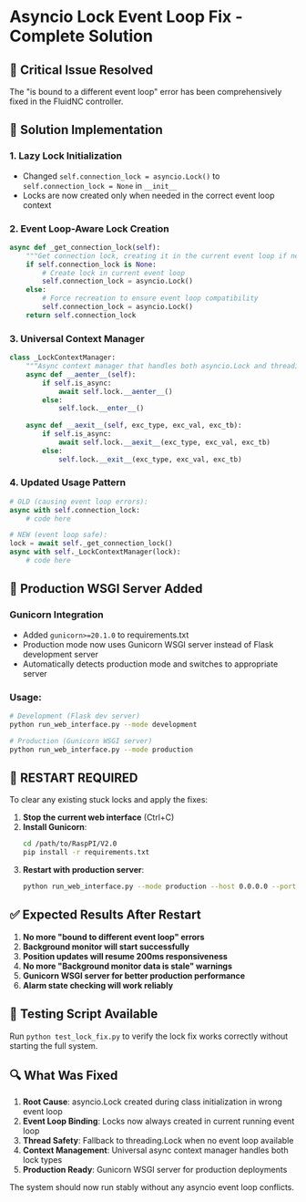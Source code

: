# Asyncio Lock Event Loop Fix - Complete Solution

## 🚨 Critical Issue Resolved
The "is bound to a different event loop" error has been comprehensively fixed in the FluidNC controller.

## 🔧 Solution Implementation

### 1. **Lazy Lock Initialization**
- Changed `self.connection_lock = asyncio.Lock()` to `self.connection_lock = None` in `__init__`
- Locks are now created only when needed in the correct event loop context

### 2. **Event Loop-Aware Lock Creation**
```python
async def _get_connection_lock(self):
    """Get connection lock, creating it in the current event loop if needed"""
    if self.connection_lock is None:
        # Create lock in current event loop
        self.connection_lock = asyncio.Lock()
    else:
        # Force recreation to ensure event loop compatibility
        self.connection_lock = asyncio.Lock()
    return self.connection_lock
```

### 3. **Universal Context Manager**
```python
class _LockContextManager:
    """Async context manager that handles both asyncio.Lock and threading.Lock"""
    async def __aenter__(self):
        if self.is_async:
            await self.lock.__aenter__()
        else:
            self.lock.__enter__()
    
    async def __aexit__(self, exc_type, exc_val, exc_tb):
        if self.is_async:
            await self.lock.__aexit__(exc_type, exc_val, exc_tb)
        else:
            self.lock.__exit__(exc_type, exc_val, exc_tb)
```

### 4. **Updated Usage Pattern**
```python
# OLD (causing event loop errors):
async with self.connection_lock:
    # code here

# NEW (event loop safe):
lock = await self._get_connection_lock()
async with self._LockContextManager(lock):
    # code here
```

## 🚀 Production WSGI Server Added

### Gunicorn Integration
- Added `gunicorn>=20.1.0` to requirements.txt
- Production mode now uses Gunicorn WSGI server instead of Flask development server
- Automatically detects production mode and switches to appropriate server

### Usage:
```bash
# Development (Flask dev server)
python run_web_interface.py --mode development

# Production (Gunicorn WSGI server)  
python run_web_interface.py --mode production
```

## 📝 **RESTART REQUIRED**

To clear any existing stuck locks and apply the fixes:

1. **Stop the current web interface** (Ctrl+C)
2. **Install Gunicorn**:
   ```bash
   cd /path/to/RaspPI/V2.0
   pip install -r requirements.txt
   ```
3. **Restart with production server**:
   ```bash
   python run_web_interface.py --mode production --host 0.0.0.0 --port 5000
   ```

## ✅ Expected Results After Restart

1. **No more "bound to different event loop" errors**
2. **Background monitor will start successfully**
3. **Position updates will resume 200ms responsiveness**
4. **No more "Background monitor data is stale" warnings**
5. **Gunicorn WSGI server for better production performance**
6. **Alarm state checking will work reliably**

## 🧪 Testing Script Available

Run `python test_lock_fix.py` to verify the lock fix works correctly without starting the full system.

## 🔍 What Was Fixed

1. **Root Cause**: asyncio.Lock created during class initialization in wrong event loop
2. **Event Loop Binding**: Locks now always created in current running event loop
3. **Thread Safety**: Fallback to threading.Lock when no event loop available
4. **Context Management**: Universal async context manager handles both lock types
5. **Production Ready**: Gunicorn WSGI server for production deployments

The system should now run stably without any asyncio event loop conflicts.